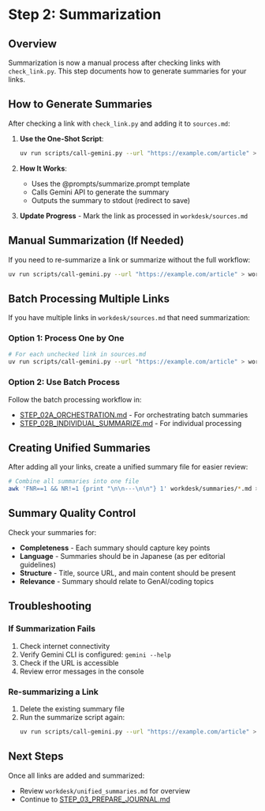 # Step 2: Summarization

## Overview

Summarization is now a manual process after checking links with `check_link.py`. This step documents how to generate summaries for your links.

## How to Generate Summaries

After checking a link with `check_link.py` and adding it to `sources.md`:

1. **Use the One-Shot Script**:
   ```bash
   uv run scripts/call-gemini.py --url "https://example.com/article" > workdesk/summaries/001_example_com_article.md
   ```

2. **How It Works**:
   - Uses the @prompts/summarize.prompt template
   - Calls Gemini API to generate the summary
   - Outputs the summary to stdout (redirect to save)

3. **Update Progress** - Mark the link as processed in `workdesk/sources.md`

## Manual Summarization (If Needed)

If you need to re-summarize a link or summarize without the full workflow:

```bash
uv run scripts/call-gemini.py --url "https://example.com/article" > workdesk/summaries/001_example_com_article.md
```

## Batch Processing Multiple Links

If you have multiple links in `workdesk/sources.md` that need summarization:

### Option 1: Process One by One
```bash
# For each unchecked link in sources.md
uv run scripts/call-gemini.py --url "https://example.com/article" > workdesk/summaries/001_example_com_article.md
```

### Option 2: Use Batch Process
Follow the batch processing workflow in:
- [STEP_02A_ORCHESTRATION.md](STEP_02A_ORCHESTRATION.md) - For orchestrating batch summaries
- [STEP_02B_INDIVIDUAL_SUMMARIZE.md](STEP_02B_INDIVIDUAL_SUMMARIZE.md) - For individual processing

## Creating Unified Summaries

After adding all your links, create a unified summary file for easier review:

```bash
# Combine all summaries into one file
awk 'FNR==1 && NR!=1 {print "\n\n---\n\n"} 1' workdesk/summaries/*.md > workdesk/unified_summaries.md
```

## Summary Quality Control

Check your summaries for:
- **Completeness** - Each summary should capture key points
- **Language** - Summaries should be in Japanese (as per editorial guidelines)
- **Structure** - Title, source URL, and main content should be present
- **Relevance** - Summary should relate to GenAI/coding topics

## Troubleshooting

### If Summarization Fails
1. Check internet connectivity
2. Verify Gemini CLI is configured: `gemini --help`
3. Check if the URL is accessible
4. Review error messages in the console

### Re-summarizing a Link
1. Delete the existing summary file
2. Run the summarize script again:
   ```bash
   uv run scripts/call-gemini.py --url "https://example.com/article" > workdesk/summaries/001_example_com_article.md
   ```

## Next Steps

Once all links are added and summarized:
- Review `workdesk/unified_summaries.md` for overview
- Continue to [STEP_03_PREPARE_JOURNAL.md](STEP_03_PREPARE_JOURNAL.md)